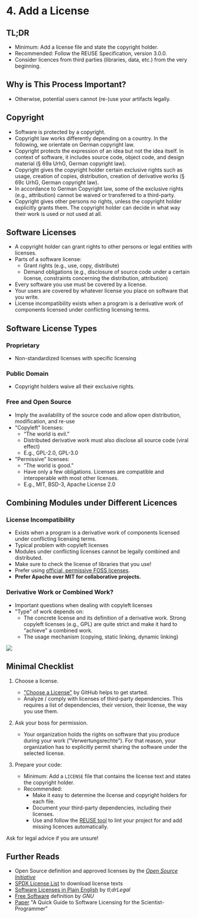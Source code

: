 # 4. Add a License

## TL;DR

- Minimum: Add a license file and state the copyright holder.
- Recommended: Follow the REUSE Specification, version 3.0.0.
- Consider licences from third parties (libraries, data, etc.) from the very beginning.

## Why is This Process Important?

- Otherwise, potential users cannot (re-)use your artifacts legally.

## Copyright

- Software is protected by a copyright.
- Copyright law works differently depending on a country. In the following, we orientate on German copyright law.
- Copyright protects the expression of an idea but not the idea itself.
In context of software, it includes source code, object code, and design material (§ 69a UrhG, German copyright law).
- Copyright gives the copyright holder certain exclusive rights such as usage, creation of copies, distribution, creation of derivative works (§ 69c UrhG, German copyright law).
- In accordance to German Copyright law, some of the exclusive rights (e.g., attribution) cannot be waived or transferred to a third-party.
- Copyright gives other persons no rights, unless the copyright holder explicitly grants them. 
The copyright holder can decide in what way their work is used or not used at all.

## Software Licenses

- A copyright holder can grant rights to other persons or legal entities with licenses.
- Parts of a software license:
  - Grant rights (e.g., use, copy, distribute)
  - Demand obligations (e.g., disclosure of source code under a certain license, constraints concerning the distribution, attribution)
- Every software you use must be covered by a license.
- Your users are covered by whatever license you place on software that you write.
- License incompatibility exists when a program is a derivative work of components licensed under conflicting licensing terms.

## Software License Types

### Proprietary

- Non-standardized licenses with specific licensing

### Public Domain

- Copyright holders waive all their exclusive rights.

### Free and Open Source

- Imply the availability of the source code and allow open distribution, modification, and re-use
- "Copyleft" licenses:
  - “The world is evil.”
  - Distributed derivative work must also disclose all source code (viral effect)
  - E.g., GPL-2.0, GPL-3.0
- "Permissive" licenses:
  - “The world is good.”
  - Have only a few obligations. Licenses are compatible and interoperable with most other licenses.
  - E.g., MIT, BSD-3, Apache License 2.0

## Combining Modules under Different Licences

### License Incompatibility

- Exists when a program is a derivative work of components licensed under conflicting licensing terms.
- Typical problem with copyleft licenses
- Modules under conflicting licenses cannot be legally combined and distributed.
- Make sure to check the license of libraries that you use!
- Prefer using [official, permissive FOSS licenses](https://opensource.org/licenses/alphabetical).
- __Prefer Apache over MIT for collaborative projects.__

### Derivative Work or Combined Work?

- Important questions when dealing with copyleft licenses
- "Type" of work depends on:
  - The concrete license and its definition of a derivative work. Strong copyleft licenses (e.g., GPL) are quite strict and make it hard to "achieve" a combined work.
  - The usage mechanism (copying, static linking, dynamic linking)

![](https://upload.wikimedia.org/wikipedia/commons/6/6b/Software-license-compatiblity-graph.svg)

## Minimal Checklist

1. Choose a license.

   - ["Choose a License"](https://choosealicense.com/) by GitHub helps to get started.
   - Analyze / comply with licenses of third-party dependencies.
   This requires a list of dependencies, their version, their license, the way you use them.
  
2. Ask your boss for permission.

   - Your organization holds the rights on software that you produce during your work ("Verwertungsrechte").
   For that reason, your organization has to explicitly permit sharing the software under the selected license.

3. Prepare your code:

   - Minimum: Add a `LICENSE` file that contains the license text and states the copyright holder.
   - Recommended:
     - Make it easy to determine the license and copyright holders for each file.
     - Document your third-party dependencies, including their licenses.
     - Use and follow the [REUSE tool](https://reuse.software/tutorial/) to lint your project for and add missing licences automatically.

Ask for legal advice if you are unsure!

## Further Reads

- Open Source definition and approved licenses by the [_Open Source Initiative_](https://opensource.org)
- [SPDX License List](https://spdx.org/licenses/) to download license texts
- [Software Licenses in Plain English](https://www.tldrlegal.com) by _tl;drLegal_
- [Free Software](https://www.gnu.org/philosophy/free-sw.html) definition by _GNU_
- [Paper](https://doi.org/10.1371/journal.pcbi.1002598) "A Quick Guide to Software Licensing for the Scientist-Programmer"
